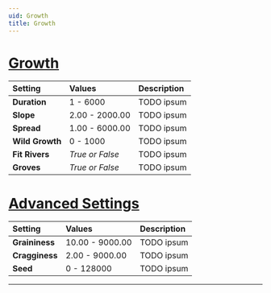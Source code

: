 ```yaml
---
uid: Growth
title: Growth
---
```


# [Growth](#tab/tabid-a)
| Setting            | Values       | Description                                               |
| :----------------- | :----------- | :-------------------------------------------------------- |
| **Duration**    | 1 - 6000        | TODO ipsum |
| **Slope**       | 2.00 - 2000.00  | TODO ipsum |
| **Spread**      | 1.00 - 6000.00  | TODO ipsum |
| **Wild Growth** | 0 - 1000        | TODO ipsum |
| **Fit Rivers**  | *True or False* | TODO ipsum |
| **Groves**      | *True or False* | TODO ipsum |

# [Advanced Settings](#tab/tabid-b)
| Setting            | Values       | Description                                               |
| :----------------- | :----------- | :-------------------------------------------------------- |
| **Graininess**  | 10.00 - 9000.00 | TODO ipsum |
| **Cragginess**  | 2.00 - 9000.00  | TODO ipsum |
| **Seed**        | 0 - 128000      | TODO ipsum |

***

<!--examples-->